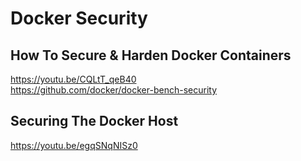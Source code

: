 # Docker Security  

## How To Secure & Harden Docker Containers  
https://youtu.be/CQLtT_qeB40  
https://github.com/docker/docker-bench-security  



## Securing The Docker Host  
https://youtu.be/egqSNqNISz0